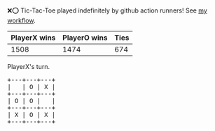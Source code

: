 :x::o: Tic-Tac-Toe played indefinitely by github action runners! See [my workflow](.github/workflows/play.yaml).

|PlayerX wins|PlayerO wins|Ties|
|-|-|-|
|1508|1474|674|

PlayerX's turn.

<pre>
+---+---+---+
|   | O | X |
+---+---+---+
| O | O |   |
+---+---+---+
| X | O | X |
+---+---+---+
</pre>